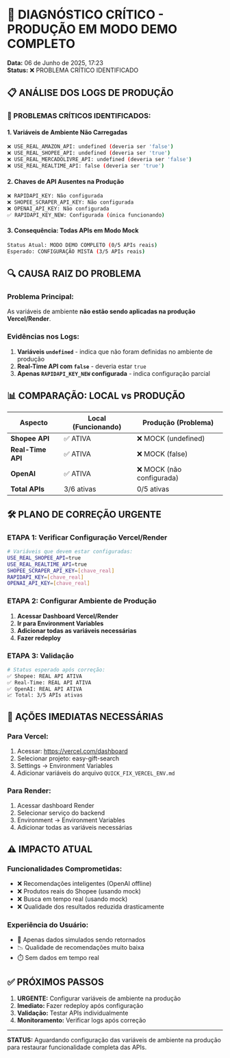 # 🚨 DIAGNÓSTICO CRÍTICO - PRODUÇÃO EM MODO DEMO COMPLETO
**Data:** 06 de Junho de 2025, 17:23  
**Status:** ❌ PROBLEMA CRÍTICO IDENTIFICADO

## 📋 ANÁLISE DOS LOGS DE PRODUÇÃO

### **🔴 PROBLEMAS CRÍTICOS IDENTIFICADOS:**

#### 1. **Variáveis de Ambiente Não Carregadas**
```bash
❌ USE_REAL_AMAZON_API: undefined (deveria ser 'false')
❌ USE_REAL_SHOPEE_API: undefined (deveria ser 'true') 
❌ USE_REAL_MERCADOLIVRE_API: undefined (deveria ser 'false')
❌ USE_REAL_REALTIME_API: false (deveria ser 'true')
```

#### 2. **Chaves de API Ausentes na Produção**
```bash
❌ RAPIDAPI_KEY: Não configurada
❌ SHOPEE_SCRAPER_API_KEY: Não configurada  
❌ OPENAI_API_KEY: Não configurada
✅ RAPIDAPI_KEY_NEW: Configurada (única funcionando)
```

#### 3. **Consequência: Todas APIs em Modo Mock**
```bash
Status Atual: MODO DEMO COMPLETO (0/5 APIs reais)
Esperado: CONFIGURAÇÃO MISTA (3/5 APIs reais)
```

## 🔍 CAUSA RAIZ DO PROBLEMA

### **Problema Principal:** 
As variáveis de ambiente **não estão sendo aplicadas na produção Vercel/Render**.

### **Evidências nos Logs:**
1. **Variáveis `undefined`** - indica que não foram definidas no ambiente de produção
2. **Real-Time API com `false`** - deveria estar `true`
3. **Apenas `RAPIDAPI_KEY_NEW` configurada** - indica configuração parcial

## 📊 COMPARAÇÃO: LOCAL vs PRODUÇÃO

| Aspecto | Local (Funcionando) | Produção (Problema) |
|---------|---------------------|---------------------|
| **Shopee API** | ✅ ATIVA | ❌ MOCK (undefined) |
| **Real-Time API** | ✅ ATIVA | ❌ MOCK (false) |
| **OpenAI** | ✅ ATIVA | ❌ MOCK (não configurada) |
| **Total APIs** | 3/6 ativas | 0/5 ativas |

## 🛠️ PLANO DE CORREÇÃO URGENTE

### **ETAPA 1: Verificar Configuração Vercel/Render**
```bash
# Variáveis que devem estar configuradas:
USE_REAL_SHOPEE_API=true
USE_REAL_REALTIME_API=true
SHOPEE_SCRAPER_API_KEY=[chave_real]
RAPIDAPI_KEY=[chave_real]  
OPENAI_API_KEY=[chave_real]
```

### **ETAPA 2: Configurar Ambiente de Produção**
1. **Acessar Dashboard Vercel/Render**
2. **Ir para Environment Variables**
3. **Adicionar todas as variáveis necessárias**
4. **Fazer redeploy**

### **ETAPA 3: Validação**
```bash
# Status esperado após correção:
✅ Shopee: REAL API ATIVA
✅ Real-Time: REAL API ATIVA  
✅ OpenAI: REAL API ATIVA
📈 Total: 3/5 APIs ativas
```

## 🚀 AÇÕES IMEDIATAS NECESSÁRIAS

### **Para Vercel:**
1. Acessar: https://vercel.com/dashboard
2. Selecionar projeto: easy-gift-search
3. Settings → Environment Variables
4. Adicionar variáveis do arquivo `QUICK_FIX_VERCEL_ENV.md`

### **Para Render:**
1. Acessar dashboard Render
2. Selecionar serviço do backend
3. Environment → Environment Variables
4. Adicionar todas as variáveis necessárias

## ⚠️ IMPACTO ATUAL

### **Funcionalidades Comprometidas:**
- ❌ Recomendações inteligentes (OpenAI offline)
- ❌ Produtos reais do Shopee (usando mock)
- ❌ Busca em tempo real (usando mock)
- ❌ Qualidade dos resultados reduzida drasticamente

### **Experiência do Usuário:**
- 🔄 Apenas dados simulados sendo retornados
- 📉 Qualidade de recomendações muito baixa
- ⏱️ Sem dados em tempo real

## ✅ PRÓXIMOS PASSOS

1. **URGENTE:** Configurar variáveis de ambiente na produção
2. **Imediato:** Fazer redeploy após configuração
3. **Validação:** Testar APIs individualmente
4. **Monitoramento:** Verificar logs após correção

---

**STATUS:** Aguardando configuração das variáveis de ambiente na produção para restaurar funcionalidade completa das APIs.
